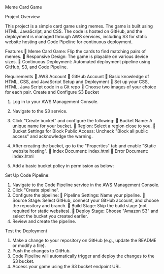 Meme Card Game

Project Overview

This project is a simple card game using memes. The game is built using HTML, 
JavaScript, and CSS. The code is hosted on GitHub, and the deployment is managed 
through AWS services, including S3 for static website hosting and Code Pipeline for 
continuous deployment.

Features
 Meme Card Game: Flip the cards to find matching pairs of memes.
 Responsive Design: The game is playable on various device sizes.
 Continuous Deployment: Automated deployment pipeline using GitHub, S3, 
and Code Pipeline.

Requirements
 AWS Account
 GitHub Account
 Basic knowledge of HTML, CSS, and JavaScript
Setup and Deployment
 Set up your CSS, HTML, Java Script code in a Git repo
 Choose two images of your choice for each pair.
Create and Configure S3 Bucket
1. Log in to your AWS Management Console.
2. Navigate to the S3 service.
3. Click "Create bucket" and configure the following:
 Bucket Name: A unique name for your bucket.
 Region: Select a region close to you.
 Bucket Settings for Block Public Access: Uncheck "Block all public access" 
and acknowledge the warning.

5. After creating the bucket, go to the "Properties" tab and enable "Static website 
hosting".
 Index Document: index.html
 Error Document: index.html
6. Add a basic bucket policy in permission as below:

Set Up Code Pipeline:

1. Navigate to the Code Pipeline service in the AWS Management Console.
2. Click "Create pipeline".
3. Configure the pipeline:
 Pipeline Settings: Name your pipeline.
 Source Stage: Select GitHub, connect your GitHub account, and choose the 
repository and branch.
 Build Stage: Skip the build stage (not required for static websites).
 Deploy Stage: Choose "Amazon S3" and select the bucket you created 
earlier.
4. Review and create the pipeline.
   
 Test the Deployment
1. Make a change to your repository on GitHub (e.g., update the README or modify a 
file).
2. Push the changes to GitHub.
3. Code Pipeline will automatically trigger and deploy the changes to the S3 bucket.
4. Access your game using the S3 bucket endpoint URL
